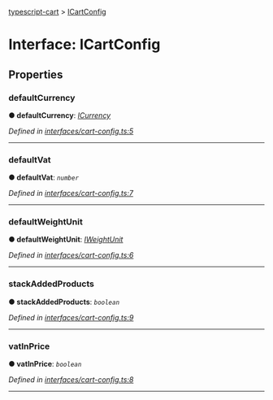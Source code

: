 [typescript-cart](../README.md) > [ICartConfig](../interfaces/icartconfig.md)



# Interface: ICartConfig


## Properties
<a id="defaultcurrency"></a>

###  defaultCurrency

**●  defaultCurrency**:  *[ICurrency](icurrency.md)* 

*Defined in [interfaces/cart-config.ts:5](https://github.com/FlareMind/typescript-cart/blob/b9c0f4d/src/interfaces/cart-config.ts#L5)*





___

<a id="defaultvat"></a>

###  defaultVat

**●  defaultVat**:  *`number`* 

*Defined in [interfaces/cart-config.ts:7](https://github.com/FlareMind/typescript-cart/blob/b9c0f4d/src/interfaces/cart-config.ts#L7)*





___

<a id="defaultweightunit"></a>

###  defaultWeightUnit

**●  defaultWeightUnit**:  *[IWeightUnit](iweightunit.md)* 

*Defined in [interfaces/cart-config.ts:6](https://github.com/FlareMind/typescript-cart/blob/b9c0f4d/src/interfaces/cart-config.ts#L6)*





___

<a id="stackaddedproducts"></a>

###  stackAddedProducts

**●  stackAddedProducts**:  *`boolean`* 

*Defined in [interfaces/cart-config.ts:9](https://github.com/FlareMind/typescript-cart/blob/b9c0f4d/src/interfaces/cart-config.ts#L9)*





___

<a id="vatinprice"></a>

###  vatInPrice

**●  vatInPrice**:  *`boolean`* 

*Defined in [interfaces/cart-config.ts:8](https://github.com/FlareMind/typescript-cart/blob/b9c0f4d/src/interfaces/cart-config.ts#L8)*





___


